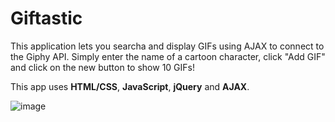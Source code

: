 # Giftastic

This application lets you searcha and display GIFs using AJAX to connect to the Giphy API. Simply enter the name of a cartoon character, click "Add GIF" and click on the new button to show 10 GIFs!

This app uses **HTML/CSS**, **JavaScript**, **jQuery** and **AJAX**.

![image](https://user-images.githubusercontent.com/51178572/70184705-5f7b5a80-16b6-11ea-9dd8-ca7356f14871.png)
